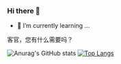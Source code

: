 ### Hi there 👋

<!--
**youran1024/youran1024** is a ✨ _special_ ✨ repository because its `README.md` (this file) appears on your GitHub profile.

Here are some ideas to get you started:
-->

- 🌱 I’m currently learning ...

客官，您有什么需要吗？

![Anurag's GitHub stats](https://github-readme-stats.vercel.app/api?username=youran1024&count_private=true)
[![Top Langs](https://github-readme-stats.vercel.app/api/top-langs/?username=anuraghazra&layout=compact)](https://github.com/anuraghazra/github-readme-stats)


